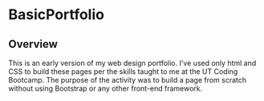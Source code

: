 # BasicPortfolio

## Overview

This is an early version of my web design portfolio. I've used only html and CSS to build these pages per the skills taught to me at the UT Coding Bootcamp. The purpose of the activity was to build a page from scratch without using Bootstrap or any other front-end framework. 

